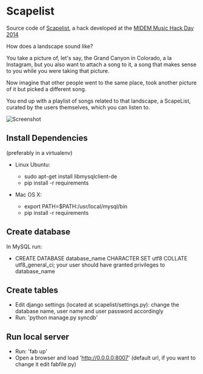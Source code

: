 Scapelist
======

Source code of [Scapelist](https://www.hackerleague.org/hackathons/midem-music-hack-day-2014/hacks/scapelist), a hack developed at the [MIDEM Music Hack Day 2014](http://new.musichackday.org/2014/cannes/)

How does a landscape sound like?

You take a picture of, let's say, the Grand Canyon in Colorado, a la Instagram, but you also want to attach a song to it, a song that makes sense to you while you were taking that picture.

Now imagine that other people went to the same place, took another picture of it but picked a different song.

You end up with a playlist of songs related to that landscape, a ScapeList, curated by the users themselves, which you can listen to.

![Screenshot](http://s27.postimg.org/5bkyw205v/screenshot1.png "Screenshot")

Install Dependencies
------

(preferably in a virtualenv)

* Linux Ubuntu:
  * sudo apt-get install libmysqlclient-de
  * pip install -r requirements

* Mac OS X:
  * export PATH=$PATH:/usr/local/mysql/bin
  * pip install -r requirements

Create database
------

In MySQL run:
* CREATE DATABASE database_name CHARACTER SET utf8 COLLATE utf8_general_ci;
  your user should have granted privileges to database_name

Create tables
------

* Edit django settings (located at scapelist/settings.py): change the database name, user name and user password accordingly
* Run: 'python manage.py syncdb'

Run local server
------

* Run: 'fab up'
* Open a browser and load 'http://0.0.0.0:8007' (default url, if you want to change it edit fabfile.py)

